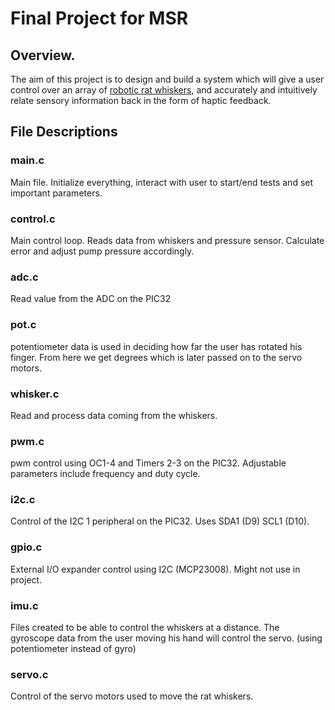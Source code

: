 

# Final Project for MSR 

## Overview. 
The aim of this project is to design and build a system which will give a user control over an array of  <a href="http://hartmann.mech.northwestern.edu/index.php" target="blank">robotic rat whiskers</a>, and accurately and intuitively relate sensory information back in the form of haptic feedback.

## File Descriptions

### main.c
Main file. Initialize everything, interact with user to start/end tests and set important parameters.

### control.c
Main control loop. Reads data from whiskers and pressure sensor. Calculate error and adjust pump pressure accordingly.

### adc.c
Read value from the ADC on the PIC32

### pot.c
potentiometer data is used in deciding how far the user has rotated his finger. From here we get degrees which is later passed on to the servo motors.

### whisker.c
Read and process data coming from the whiskers.

### pwm.c
pwm control using OC1-4 and Timers 2-3 on the PIC32. Adjustable parameters include frequency and duty cycle.

### i2c.c
Control of the I2C 1 peripheral on the PIC32. Uses SDA1 (D9) SCL1 (D10).

### gpio.c
External I/O expander control using I2C (MCP23008). Might not use in project.

### imu.c
Files created to be able to control the whiskers at a distance. The gyroscope data from the user moving his hand will control the servo. (using potentiometer instead of gyro)

### servo.c
Control of the servo motors used to move the rat whiskers.
